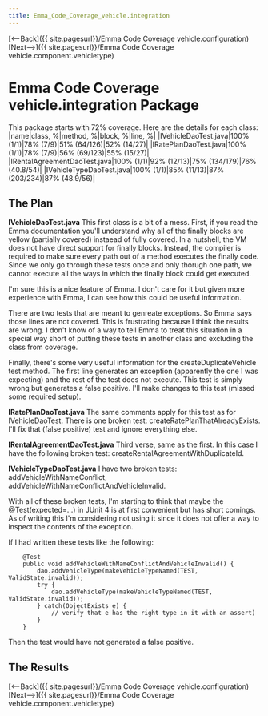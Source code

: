 ```yaml
---
title: Emma_Code_Coverage_vehicle.integration
---
```

[<--Back]({{ site.pagesurl}}/Emma Code Coverage vehicle.configuration) [Next-->]({{ site.pagesurl}}/Emma Code Coverage vehicle.component.vehicletype)

# Emma Code Coverage vehicle.integration Package

This package starts with 72% coverage. Here are the details for each class:
|name|class, %|method, %|block, %|line, %| 
|IVehicleDaoTest.java|100% (1/1)|78%  (7/9)|51%  (64/126)|52%  (14/27)|
|IRatePlanDaoTest.java|100% (1/1)|78%  (7/9)|56%  (69/123)|55%  (15/27)|
|IRentalAgreementDaoTest.java|100% (1/1)|92%  (12/13)|75%  (134/179)|76%  (40.8/54)|
|IVehicleTypeDaoTest.java|100% (1/1)|85%  (11/13)|87%  (203/234)|87%  (48.9/56)|

## The Plan
**IVehicleDaoTest.java**
This first class is a bit of a mess. First, if you read the Emma documentation you'll understand why all of the finally blocks are yellow (partially covered) instaead of fully covered. In a nutshell, the VM does not have direct support for finally blocks. Instead, the compiler is required to make sure every path out of a method executes the finally code. Since we only go through these tests once and only thorugh one path, we cannot execute all the ways in which the finally block could get executed.

I'm sure this is a nice feature of Emma. I don't care for it but given more experience with Emma, I can see how this could be useful information.

There are two tests that are meant to genreate exceptions. So Emma says those lines are not covered. This is frustrating because I think the results are wrong. I don't know of a way to tell Emma to treat this situation in a special way short of putting these tests in another class and excluding the class from coverage.

Finally, there's some very useful information for the createDuplicateVehicle test method. The first line generates an exception (apparently the one I was expecting) and the rest of the test does not execute. This test is simply wrong but generates a false positive. I'll make changes to this test (missed some required setup).

**IRatePlanDaoTest.java**
The same comments apply for this test as for IVehicleDaoTest. There is one broken test: createRatePlanThatAlreadyExists. I'll fix that (false positive) test and ignore everything else.

**IRentalAgreementDaoTest.java**
Third verse, same as the first. In this case I have the following broken test: createRentalAgreementWithDuplicateId.

**IVehicleTypeDaoTest.java**
I have two broken tests: addVehicleWithNameConflict, addVehicleWithNameConflictAndVehicleInvalid.

With all of these broken tests, I'm starting to think that maybe the @Test(expected=...) in JUnit 4 is at first convenient but has short comings. As of writing this I'm considering not using it since it does not offer a way to inspect the contents of the exception.

If I had written these tests like the following:
```
    @Test 
    public void addVehicleWithNameConflictAndVehicleInvalid() { 
        dao.addVehicleType(makeVehicleTypeNamed(TEST, ValidState.invalid)); 
        try {
            dao.addVehicleType(makeVehicleTypeNamed(TEST, ValidState.invalid)); 
        } catch(ObjectExists e) {
            // verify that e has the right type in it with an assert)
        }
    } 
```
Then the test would have not generated a false positive.

## The Results

[<--Back]({{ site.pagesurl}}/Emma Code Coverage vehicle.configuration) [Next-->]({{ site.pagesurl}}/Emma Code Coverage vehicle.component.vehicletype)
